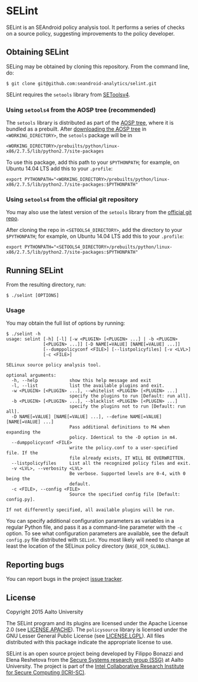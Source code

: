 # SELint
SELint is an SEAndroid policy analysis tool. It performs a series of checks on a source policy, suggesting improvements to the policy developer.

## Obtaining SELint
SELing may be obtained by cloning this repository. From the command line, do:

```
$ git clone git@github.com:seandroid-analytics/selint.git
```

SELint requires the `setools` library from [SEToolsv4](https://github.com/TresysTechnology/setools).

### Using `setools4` from the AOSP tree (recommended)
The `setools` library is distributed as part of the [AOSP tree](https://source.android.com/source/index.html), where it is bundled as a prebuilt. After [downloading the AOSP tree](https://source.android.com/source/downloading.html) in `<WORKING_DIRECTORY>`, the `setools` package will be in
```
<WORKING_DIRECTORY>/prebuilts/python/linux-x86/2.7.5/lib/python2.7/site-packages
```
To use this package, add this path to your `$PYTHONPATH`; for example, on Ubuntu 14.04 LTS add this to your `.profile`:
```
export PYTHONPATH="<WORKING_DIRECTORY>/prebuilts/python/linux-x86/2.7.5/lib/python2.7/site-packages:$PYTHONPATH"
```

### Using `setools4` from the official git repository
You may also use the latest version of the `setools` library from the [official git repo](https://github.com/TresysTechnology/setools).

After cloning the repo in `<SETOOLS4_DIRECTORY>`, add the directory to your `$PYTHONPATH`; for example, on Ubuntu 14.04 LTS add this to your `.profile`:
```
export PYTHONPATH="<SETOOLS4_DIRECTORY>/prebuilts/python/linux-x86/2.7.5/lib/python2.7/site-packages:$PYTHONPATH"
```

## Running SELint
From the resulting directory, run:
```
$ ./selint [OPTIONS]
```

### Usage
You may obtain the full list of options by running:
```
$ ./selint -h
usage: selint [-h] [-l] [-w <PLUGIN> [<PLUGIN> ...] | -b <PLUGIN>
              [<PLUGIN> ...]] [-D NAME[=VALUE] [NAME[=VALUE] ...]]
              [--dumppolicyconf <FILE>] [--listpolicyfiles] [-v <LVL>]
              [-c <FILE>]

SELinux source policy analysis tool.

optional arguments:
  -h, --help            show this help message and exit
  -l, --list            list the available plugins and exit.
  -w <PLUGIN> [<PLUGIN> ...], --whitelist <PLUGIN> [<PLUGIN> ...]
                        specify the plugins to run [Default: run all].
  -b <PLUGIN> [<PLUGIN> ...], --blacklist <PLUGIN> [<PLUGIN> ...]
                        specify the plugins not to run [Default: run all].
  -D NAME[=VALUE] [NAME[=VALUE] ...], --define NAME[=VALUE] [NAME[=VALUE] ...]
                        Pass additional definitions to M4 when expanding the
                        policy. Identical to the -D option in m4.
  --dumppolicyconf <FILE>
                        write the policy.conf to a user-specified file. If the
                        file already exists, IT WILL BE OVERWRITTEN.
  --listpolicyfiles     List all the recognized policy files and exit.
  -v <LVL>, --verbosity <LVL>
                        Be verbose. Supported levels are 0-4, with 0 being the
                        default.
  -c <FILE>, --config <FILE>
                        Source the specified config file [Default: config.py].

If not differently specified, all available plugins will be run.
```

You can specify additional configuration parameters as variables in a regular Python file, and pass it as a command-line parameter with the `-c` option.
To see what configuration parameters are available, see the default `config.py` file distributed with `SELint`. You most likely will need to change at least the location of the SELinux policy directory (`BASE_DIR_GLOBAL`).

## Reporting bugs
You can report bugs in the project [issue tracker](https://github.com/seandroid-analytics/selint/issues).

## License
Copyright 2015 Aalto University

The SELint program and its plugins are licensed under the Apache License 2.0 (see [LICENSE.APACHE](LICENSE.APACHE)). The `policysource` library is licensed under the GNU Lesser General Public License (see [LICENSE.LGPL](LICENSE.LGPL)). All files distributed with this package indicate the appropriate license to use.

SELint is an open source project being developed by Filippo Bonazzi and Elena Reshetova from the [Secure Systems research group (SSG)](http://cse.aalto.fi/en/research/secure-systems/) at Aalto University. The project is part of the [Intel Collaborative Research Institute for Secure Computing (ICRI-SC)](http://www.icri-sc.org).
